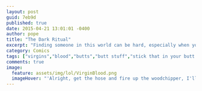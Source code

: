 ```yaml
---
layout: post
guid: 7eb9d
published: true
date: 2015-04-21 13:01:01 -0400
author: pope
title: "The Dark Ritual"
excerpt: "Finding someone in this world can be hard, especially when you have such high standards."
category: Comics
tags: ["virgins","blood","butts","butt stuff","stick that in your butt and squeeze it","Dark Eldritch Magicks","Craigslist","buttpirates"]
comments: true 
image:
  feature: assets/img/lol/VirginBlood.png
  imageHover: "'Alright, get the hose and fire up the woodchipper, I'll hop back on Craigslist. Fifth time's the charm, right?'"
---
```


